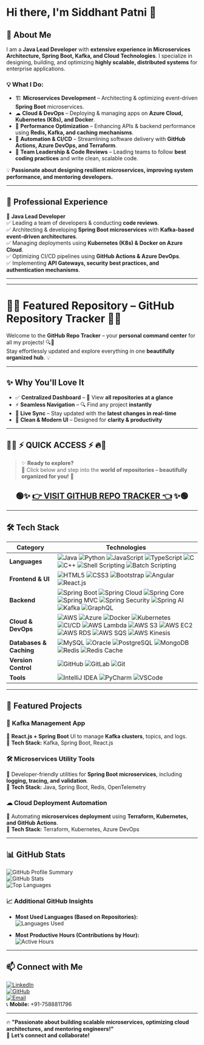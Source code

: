 # Hi there, I'm Siddhant Patni 👋

## 🚀 About Me

I am a **Java Lead Developer** with **extensive experience in Microservices Architecture, Spring Boot, Kafka, and Cloud Technologies**. I specialize in designing, building, and optimizing **highly scalable, distributed systems** for enterprise applications.

### 💡 What I Do:

- 🏗 **Microservices Development** – Architecting & optimizing event-driven **Spring Boot** microservices.
- ☁ **Cloud & DevOps** – Deploying & managing apps on **Azure Cloud, Kubernetes (K8s), and Docker**.
- 🚀 **Performance Optimization** – Enhancing APIs & backend performance using **Redis, Kafka, and caching mechanisms**.
- 🔧 **Automation & CI/CD** – Streamlining software delivery with **GitHub Actions, Azure DevOps, and Terraform**.
- 🎯 **Team Leadership & Code Reviews** – Leading teams to follow **best coding practices** and write clean, scalable code.

💡 **Passionate about designing resilient microservices, improving system performance, and mentoring developers.**

---

## 💼 Professional Experience

🔹 **Java Lead Developer**  
✅ Leading a team of developers & conducting **code reviews**.  
✅ Architecting & developing **Spring Boot microservices** with **Kafka-based event-driven architectures**.  
✅ Managing deployments using **Kubernetes (K8s) & Docker on Azure Cloud**.  
✅ Optimizing CI/CD pipelines using **GitHub Actions & Azure DevOps**.  
✅ Implementing **API Gateways, security best practices, and authentication mechanisms**.

---

---

# 🌟🚀 **Featured Repository – GitHub Repository Tracker** 🎯✨

Welcome to the **GitHub Repo Tracker** – your **personal command center** for all my projects! 🔍📂  
Stay effortlessly updated and explore everything in one **beautifully organized hub**. 💡

---

## ✨ **Why You'll Love It**

- ✅ **Centralized Dashboard** – 📜 View **all repositories at a glance**
- ⚡ **Seamless Navigation** – 🔍 Find any project **instantly**
- 🔄 **Live Sync** – Stay updated with the **latest changes in real-time**
- 🎨 **Clean & Modern UI** – Designed for **clarity & productivity**

---

## 🌈🔥 **⚡ QUICK ACCESS ⚡** 🔥🌈

> ✨ **Ready to explore?**  
> 🎯 Click below and step into the **world of repositories – beautifully organized for you!** 🚀

<div align="center">

## 🟢✨ **[👉 **VISIT GITHUB REPO TRACKER** 👈](https://github.com/siddhantpatni0407/GitHub-Repo-Tracker)** ✨🟢

</div>

---

## 🛠️ Tech Stack

| **Category**            | **Technologies**                                                                                                                                                                                                                                                                                                                                                                                                                                                                                                                                                                                                                                                                                                                                                                                                                                                                                                                                                                                                                                                                                                                                                                                                         |
| ----------------------- | ------------------------------------------------------------------------------------------------------------------------------------------------------------------------------------------------------------------------------------------------------------------------------------------------------------------------------------------------------------------------------------------------------------------------------------------------------------------------------------------------------------------------------------------------------------------------------------------------------------------------------------------------------------------------------------------------------------------------------------------------------------------------------------------------------------------------------------------------------------------------------------------------------------------------------------------------------------------------------------------------------------------------------------------------------------------------------------------------------------------------------------------------------------------------------------------------------------------------ |
| **Languages**           | ![Java](https://img.shields.io/badge/Java-ED8B00?style=flat-square&logo=java&logoColor=white) ![Python](https://img.shields.io/badge/Python-3776AB?style=flat-square&logo=python&logoColor=white) ![JavaScript](https://img.shields.io/badge/JavaScript-F7DF1E?style=flat-square&logo=javascript&logoColor=black) ![TypeScript](https://img.shields.io/badge/TypeScript-007ACC?style=flat-square&logo=typescript&logoColor=white) ![C](https://img.shields.io/badge/C-00599C?style=flat-square&logo=c&logoColor=white) ![C++](https://img.shields.io/badge/C++-00599C?style=flat-square&logo=c%2B%2B&logoColor=white) ![Shell Scripting](https://img.shields.io/badge/Shell_Scripting-4EAA25?style=flat-square&logo=gnu-bash&logoColor=white) ![Batch Scripting](https://img.shields.io/badge/Batch_Scripting-4D4D4D?style=flat-square&logo=windows-terminal&logoColor=white)                                                                                                                                                                                                                                                                                                                                            |
| **Frontend & UI**       | ![HTML5](https://img.shields.io/badge/HTML5-E34F26?style=flat-square&logo=html5&logoColor=white) ![CSS3](https://img.shields.io/badge/CSS3-1572B6?style=flat-square&logo=css3&logoColor=white) ![Bootstrap](https://img.shields.io/badge/Bootstrap-7952B3?style=flat-square&logo=bootstrap&logoColor=white) ![Angular](https://img.shields.io/badge/Angular-DD0031?style=flat-square&logo=angular&logoColor=white) ![React.js](https://img.shields.io/badge/React-20232A?style=flat-square&logo=react&logoColor=61DAFB)                                                                                                                                                                                                                                                                                                                                                                                                                                                                                                                                                                                                                                                                                                  |
| **Backend**             | ![Spring Boot](https://img.shields.io/badge/Spring%20Boot-6DB33F?style=flat-square&logo=spring&logoColor=white) ![Spring Cloud](https://img.shields.io/badge/Spring%20Cloud-6DB33F?style=flat-square&logo=spring&logoColor=white) ![Spring Core](https://img.shields.io/badge/Spring%20Core-6DB33F?style=flat-square&logo=spring&logoColor=white) ![Spring MVC](https://img.shields.io/badge/Spring%20MVC-6DB33F?style=flat-square&logo=spring&logoColor=white) ![Spring Security](https://img.shields.io/badge/Spring%20Security-6DB33F?style=flat-square&logo=spring&logoColor=white) ![Spring AI](https://img.shields.io/badge/Spring%20AI-6DB33F?style=flat-square&logo=spring&logoColor=white) ![Kafka](https://img.shields.io/badge/Apache%20Kafka-231F20?style=flat-square&logo=apache-kafka&logoColor=white) ![GraphQL](https://img.shields.io/badge/GraphQL-E10098?style=flat-square&logo=graphql&logoColor=white)                                                                                                                                                                                                                                                                                              |
| **Cloud & DevOps**      | ![AWS](https://img.shields.io/badge/AWS-232F3E?style=flat-square&logo=amazon-aws&logoColor=white) ![Azure](https://img.shields.io/badge/Azure-0078D4?style=flat-square&logo=microsoft-azure&logoColor=white) ![Docker](https://img.shields.io/badge/Docker-2496ED?style=flat-square&logo=docker&logoColor=white) ![Kubernetes](https://img.shields.io/badge/Kubernetes-326CE5?style=flat-square&logo=kubernetes&logoColor=white) ![CI/CD](https://img.shields.io/badge/CI/CD-4285F4?style=flat-square&logo=github-actions&logoColor=white) ![AWS Lambda](https://img.shields.io/badge/AWS%20Lambda-FF9900?style=flat-square&logo=awslambda&logoColor=white) ![AWS S3](https://img.shields.io/badge/AWS%20S3-569A31?style=flat-square&logo=amazons3&logoColor=white) ![AWS EC2](https://img.shields.io/badge/AWS%20EC2-FF9900?style=flat-square&logo=amazon-ec2&logoColor=white) ![AWS RDS](https://img.shields.io/badge/AWS%20RDS-527FFF?style=flat-square&logo=amazonrds&logoColor=white) ![AWS SQS](https://img.shields.io/badge/AWS%20SQS-FF9900?style=flat-square&logo=amazonaws&logoColor=white) ![AWS Kinesis](https://img.shields.io/badge/AWS%20Kinesis-FF9900?style=flat-square&logo=amazonaws&logoColor=white) |
| **Databases & Caching** | ![MySQL](https://img.shields.io/badge/MySQL-4479A1?style=flat-square&logo=mysql&logoColor=white) ![Oracle](https://img.shields.io/badge/Oracle-F80000?style=flat-square&logo=oracle&logoColor=white) ![PostgreSQL](https://img.shields.io/badge/PostgreSQL-336791?style=flat-square&logo=postgresql&logoColor=white) ![MongoDB](https://img.shields.io/badge/MongoDB-47A248?style=flat-square&logo=mongodb&logoColor=white) ![Redis](https://img.shields.io/badge/Redis-DC382D?style=flat-square&logo=redis&logoColor=white) ![Redis Cache](https://img.shields.io/badge/Redis_Cache-DC382D?style=flat-square&logo=redis&logoColor=white)                                                                                                                                                                                                                                                                                                                                                                                                                                                                                                                                                                                |
| **Version Control**     | ![GitHub](https://img.shields.io/badge/GitHub-181717?style=flat-square&logo=github&logoColor=white) ![GitLab](https://img.shields.io/badge/GitLab-FC6D26?style=flat-square&logo=gitlab&logoColor=white) ![Git](https://img.shields.io/badge/Git-F05032?style=flat-square&logo=git&logoColor=white)                                                                                                                                                                                                                                                                                                                                                                                                                                                                                                                                                                                                                                                                                                                                                                                                                                                                                                                       |
| **Tools**               | ![IntelliJ IDEA](https://img.shields.io/badge/IntelliJ%20IDEA-000000?style=flat-square&logo=intellij-idea&logoColor=white) ![PyCharm](https://img.shields.io/badge/PyCharm-000000?style=flat-square&logo=pycharm&logoColor=white) ![VSCode](https://img.shields.io/badge/VSCode-007ACC?style=flat-square&logo=visual-studio-code&logoColor=white)                                                                                                                                                                                                                                                                                                                                                                                                                                                                                                                                                                                                                                                                                                                                                                                                                                                                        |

---

## 📌 Featured Projects

### 🚀 **Kafka Management App**

🔹 **React.js + Spring Boot** UI to manage **Kafka clusters**, topics, and logs.  
🔹 **Tech Stack:** Kafka, Spring Boot, React.js

### 🛠 **Microservices Utility Tools**

🔹 Developer-friendly utilities for **Spring Boot microservices**, including **logging, tracing, and validation**.  
🔹 **Tech Stack:** Java, Spring Boot, Redis, OpenTelemetry

### ☁ **Cloud Deployment Automation**

🔹 Automating **microservices deployment** using **Terraform, Kubernetes, and GitHub Actions**.  
🔹 **Tech Stack:** Terraform, Kubernetes, Azure DevOps

---

## 📊 GitHub Stats

![GitHub Profile Summary](https://github-profile-summary-cards.vercel.app/api/cards/profile-details?username=siddhantpatni0407&theme=dark)  
![GitHub Stats](https://github-readme-stats.vercel.app/api?username=siddhantpatni0407&show_icons=true&theme=dark)  
![Top Languages](https://github-readme-stats.vercel.app/api/top-langs/?username=siddhantpatni0407&layout=compact&theme=dark)

### 📈 Additional GitHub Insights

- **Most Used Languages (Based on Repositories):**  
  ![Languages Used](https://github-profile-summary-cards.vercel.app/api/cards/repos-per-language?username=siddhantpatni0407&theme=dark)

- **Most Productive Hours (Contributions by Hour):**  
  ![Active Hours](https://github-profile-summary-cards.vercel.app/api/cards/productive-time?username=siddhantpatni0407&theme=dark)

---

## 📫 Connect with Me

[![LinkedIn](https://img.shields.io/badge/LinkedIn-0A66C2?style=flat-square&logo=linkedin&logoColor=white)](https://linkedin.com/in/siddhantpatni0407)  
[![GitHub](https://img.shields.io/badge/GitHub-181717?style=flat-square&logo=github&logoColor=white)](https://github.com/siddhantpatni0407)  
[![Email](https://img.shields.io/badge/Email-D14836?style=flat-square&logo=gmail&logoColor=white)](mailto:siddhant4patni@gmail.com)  
📞 **Mobile:** +91-7588811796

---

🔥 **"Passionate about building scalable microservices, optimizing cloud architectures, and mentoring engineers!"**  
🚀 **Let’s connect and collaborate!**
